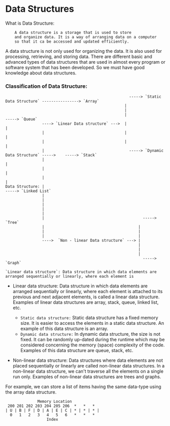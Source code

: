 # Data Structures

What is Data Structure:
```
    A data structure is a storage that is used to store
    and organize data. It is a way of arranging data on a computer
    so that it ca be accessed and updated efficiently.
```

A data structure is not only used for organizing the data.
It is also used for processing, retrieving, and storing data.
There are different basic and advanced types of data structures that
are used in almost every program or software system that has been developed.
So we must have good knowledge about data structures.

### Classification of Data Structure:
```
                                                      -----> `Static Data Structure` ----------------> `Array`
                                                    | 
                                                    |
                                                    |                                           -----> `Queue`
                ----> `Linear Data structure` --->  |                                        |
                |                                   |                                        |
                |                                   |                                        |
                |                                     -----> `Dynamic Data Structure` ----->    -----> `Stack`
                |                                                                            |
                |                                                                            |
                |                                                                            |
Data Structure: |                                                                               -----> `Linked List`
                |
                |
                |
                |
                |
                |                                           -----> `Tree`
                |                                         |
                |                                         |
                |                                         |
                ---->  `Non - linear Data structure` ---> |
                                                          |
                                                          |
                                                          |
                                                            -----> `Graph`

`Linear data structure`: Data structure in which data elements are arranged sequentially or linearly, where each element is
``` 

- Linear data structure: Data structure in which data elements are arranged sequentially or linearly, where
  each element is attached to its previous and next adjacent elements, is called a linear data structure.
  Examples of linear data structures are array, stack, queue, linked list, etc.

    - `Static data structure:` Static data structure has a fixed memory size. 
      It is easier to access the elements in a static data structure. 
      An example of this data structure is an array.
    - `Dynamic data structure:` In dynamic data structure, the size is not fixed. It can be randomly up-dated during the runtime
      which may be considered concerning the memory (space) complexity of the code. Examples of this data structure are queue, stack, etc.

- Non-linear data structure: Data structures where data elements are not placed sequentially or linearly are 
  called non-linear data structures. In a non-linear data structure, we can't traverse all the elements on a single run only.
  Examples of non-linear data structures are trees and graphs.

For example, we can store a list of items having the same data-type using the array data structure.
```
              Memory Location
 200 201 202 203 204 205 206  *   *   * 
| U | B | F | D | A | E | C | * | * | * |
  0   1   2   3   4   5   6   *   *   *
                  Index
```